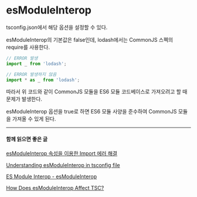 # esModuleInterop

tsconfig.json에서 해당 옵션을 설정할 수 있다.

esModuleInterop의 기본값은 false인데, lodash에서는 CommonJS 스펙의 require를 사용한다.

```ts
// ERROR 발생
import _ from 'lodash';

// ERROR 발생하지 않음
import * as _ from 'lodash';
```

따라서 위 코드와 같이 CommonJS 모듈을 ES6 모듈 코드베이스로 가져오려고 할 때 문제가 발생한다.

esModuleInterop 옵션을 true로 하면 ES6 모듈 사양을 준수하여 CommonJS 모듈을 가져올 수 있게 된다.

---
#### 함께 읽으면 좋은 글

[esModuleInterop 속성을 이용한 Import 에러 해결](https://pewww.tistory.com/26)

[Understanding esModuleInterop in tsconfig file](https://stackoverflow.com/questions/56238356/understanding-esmoduleinterop-in-tsconfig-file)

[ES Module Interop -
esModuleInterop](https://www.typescriptlang.org/tsconfig#esModuleInterop)

[How Does esModuleInterop Affect TSC?](https://www.alibabacloud.com/blog/how-does-esmoduleinterop-affect-tsc_599767)